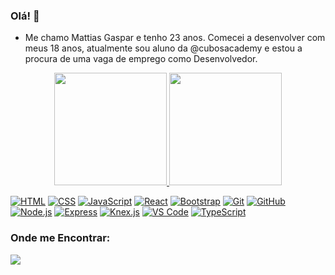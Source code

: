 ### Olá! 👋

- Me chamo Mattias Gaspar e tenho 23 anos. Comecei a desenvolver com meus 18 anos, atualmente sou aluno da @cubosacademy e estou a procura de uma vaga de emprego como Desenvolvedor.

<div align="center">
  <a href="https://github.com/MattiasGM">
  <img height="180em" src="https://github-readme-stats.vercel.app/api?username=MattiasGM&show_icons=true&theme=dracula&include_all_commits=true&count_private=true"/>
  <img height="180em" src="https://github-readme-stats.vercel.app/api/top-langs/?username=MattiasGM&layout=compact&langs_count=7&theme=dracula"/>
</div>

[![HTML](https://img.shields.io/badge/HTML5-454545?style=for-the-badge&logo=html5&logoColor=white)](https://developer.mozilla.org/en-US/docs/Web/HTML) [![CSS](https://img.shields.io/badge/CSS3-454545?style=for-the-badge&logo=css3&logoColor=white)](https://developer.mozilla.org/en-US/docs/Web/CSS) [![JavaScript](https://img.shields.io/badge/JavaScript-454545?style=for-the-badge&logo=javascript&logoColor=white)](https://developer.mozilla.org/en-US/docs/Web/JavaScript) [![React](https://img.shields.io/badge/React-454545?style=for-the-badge&logo=react&logoColor=white)](https://developer.mozilla.org/en-US/docs/Web/React) [![Bootstrap](https://img.shields.io/badge/Bootstrap-454545?style=for-the-badge&logo=bootstrap&logoColor=white)](https://getbootstrap.com/) [![Git](https://img.shields.io/badge/Git-454545?style=for-the-badge&logo=git&logoColor=white)](https://git-scm.com/) [![GitHub](https://img.shields.io/badge/GitHub-454545?style=for-the-badge&logo=github&logoColor=white)](https://github.com/) [![Node.js](https://img.shields.io/badge/Node.js-454545?style=for-the-badge&logo=node.js&logoColor=white)](https://nodejs.org/) [![Express](https://img.shields.io/badge/Express-454545?style=for-the-badge&logo=express&logoColor=white)](https://expressjs.com/) [![Knex.js](https://img.shields.io/badge/Knex.js-454545?style=for-the-badge&logo=knex.js&logoColor=white)](http://knexjs.org/) [![VS Code](https://img.shields.io/badge/VS_Code-454545?style=for-the-badge&logo=visual-studio-code&logoColor=white)](https://code.visualstudio.com/) [![TypeScript](https://img.shields.io/badge/TypeScript-454545?style=for-the-badge&logo=TypeScript&logoColor=white)](https://www.typescriptlang.org)
    
### Onde me Encontrar:
  
<div>  
  <a target="_blank" rel="noopener noreferrer nofollow" href="https://www.linkedin.com/in/mattias-gaspar-maciel-775ba4231/?trk=opento_sprofile_topcard"><img src="https://img.shields.io/badge/-LinkedIn-%230077B5?style=for-the-badge&logo=linkedin&logoColor=white" rel="nofollow"></a>
</div>
<br>
